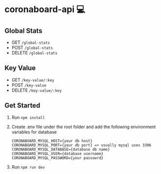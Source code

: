 # coronaboard-api 💻

## Global Stats

- GET `/global-stats`
- POST `/global-stats`
- DELETE `/global-stats`

## Key Value

- GET `/key-value/:key`
- POST `/key-value`
- DELETE `/key-value/:key`

## Get Started

1. Run `npm install`
2. Create .env file under the root folder and add the following environment variables for database

    ```text
    CORONABOARD_MYSQL_HOST={your db host}
    CORONABOARD_MYSQL_PORT={your db port} => usually mysql uses 3306
    CORONABOARD_MYSQL_DATABASE={database db name}
    CORONABOARD_MYSQL_USER={database username}
    CORONABOARD_MYSQL_PASSWORD={your passowrd}
    ```

3. Run `npm run dev`
